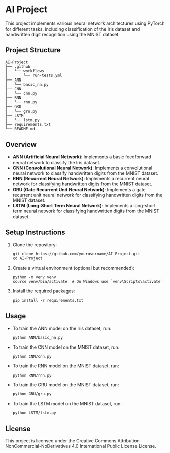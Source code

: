 # AI Project

This project implements various neural network architectures using PyTorch for different tasks, including classification of the Iris dataset and handwritten digit recognition using the MNIST dataset.

## Project Structure

```
AI-Project
├── .github
│   └── workflows
│       └── run-tests.yml
├── ANN
│   └── basic_nn.py
├── CNN
│   └── cnn.py
├── RNN
│   └── rnn.py
├── GRU
│   └── gru.py
├── LSTM
│   └── lstm.py
├── requirements.txt
└── README.md
```

## Overview

- **ANN (Artificial Neural Network)**: Implements a basic feedforward neural network to classify the Iris dataset.
- **CNN (Convolutional Neural Network)**: Implements a convolutional neural network to classify handwritten digits from the MNIST dataset.
- **RNN (Recurrent Neural Network)**: Implements a recurrent neural network for classifying handwritten digits from the MNIST dataset.
- **GRU (Gate Recurrent Unit Neural Network)**: Implements a gate recurrent unit neural network for classifying handwritten digits from the MNIST dataset.
- **LSTM (Long-Short Term Neural Network)**: Implements a long-short term neural network for classifying handwritten digits from the MNIST dataset.

## Setup Instructions

1. Clone the repository:
   ```
   git clone https://github.com/yourusername/AI-Project.git
   cd AI-Project
   ```

2. Create a virtual environment (optional but recommended):
   ```
   python -m venv venv
   source venv/bin/activate  # On Windows use `venv\Scripts\activate`
   ```

3. Install the required packages:
   ```
   pip install -r requirements.txt
   ```

## Usage

- To train the ANN model on the Iris dataset, run:
  ```
  python ANN/basic_nn.py
  ```

- To train the CNN model on the MNIST dataset, run:
  ```
  python CNN/cnn.py
  ```

- To train the RNN model on the MNIST dataset, run:
  ```
  python RNN/rnn.py
  ```
- To train the GRU model on the MNIST dataset, run:
  ```
  python GRU/gru.py
  ```
- To train the LSTM model on the MNIST dataset, run:
  ```
  python LSTM/lstm.py
  ```


## License

This project is licensed under the Creative Commons Attribution-NonCommercial-NoDerivatives 4.0 International Public License License.
